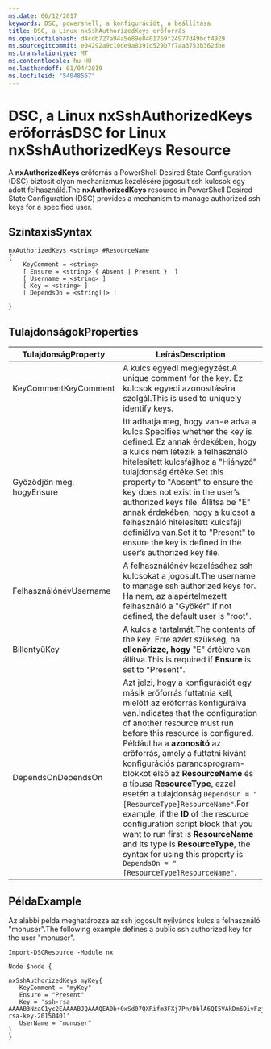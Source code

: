 ```yaml
---
ms.date: 06/12/2017
keywords: DSC, powershell, a konfigurációt, a beállítása
title: DSC, a Linux nxSshAuthorizedKeys erőforrás
ms.openlocfilehash: d4cdb727a94a5e89e8401769f24977d49bcf4929
ms.sourcegitcommit: e04292a9c10de9a8391d529b7f7aa3753b362dbe
ms.translationtype: MT
ms.contentlocale: hu-HU
ms.lasthandoff: 01/04/2019
ms.locfileid: "54048567"
---
```

# <a name="dsc-for-linux-nxsshauthorizedkeys-resource"></a><span data-ttu-id="a685e-103">DSC, a Linux nxSshAuthorizedKeys erőforrás</span><span class="sxs-lookup"><span data-stu-id="a685e-103">DSC for Linux nxSshAuthorizedKeys Resource</span></span>

<span data-ttu-id="a685e-104">A **nxAuthorizedKeys** erőforrás a PowerShell Desired State Configuration (DSC) biztosít olyan mechanizmus kezelésére jogosult ssh kulcsok egy adott felhasználó.</span><span class="sxs-lookup"><span data-stu-id="a685e-104">The **nxAuthorizedKeys** resource in PowerShell Desired State Configuration (DSC) provides a mechanism to manage authorized ssh keys for a specified user.</span></span>

## <a name="syntax"></a><span data-ttu-id="a685e-105">Szintaxis</span><span class="sxs-lookup"><span data-stu-id="a685e-105">Syntax</span></span>

```
nxAuthorizedKeys <string> #ResourceName
{
    KeyComment = <string>
    [ Ensure = <string> { Absent | Present }  ]
    [ Username = <string> ]
    [ Key = <string> ]
    [ DependsOn = <string[]> ]

}
```

## <a name="properties"></a><span data-ttu-id="a685e-106">Tulajdonságok</span><span class="sxs-lookup"><span data-stu-id="a685e-106">Properties</span></span>

|  <span data-ttu-id="a685e-107">Tulajdonság</span><span class="sxs-lookup"><span data-stu-id="a685e-107">Property</span></span> |  <span data-ttu-id="a685e-108">Leírás</span><span class="sxs-lookup"><span data-stu-id="a685e-108">Description</span></span> |
|---|---|
| <span data-ttu-id="a685e-109">KeyComment</span><span class="sxs-lookup"><span data-stu-id="a685e-109">KeyComment</span></span>| <span data-ttu-id="a685e-110">A kulcs egyedi megjegyzést.</span><span class="sxs-lookup"><span data-stu-id="a685e-110">A unique comment for the key.</span></span> <span data-ttu-id="a685e-111">Ez kulcsok egyedi azonosítására szolgál.</span><span class="sxs-lookup"><span data-stu-id="a685e-111">This is used to uniquely identify keys.</span></span>|
| <span data-ttu-id="a685e-112">Győződjön meg, hogy</span><span class="sxs-lookup"><span data-stu-id="a685e-112">Ensure</span></span>| <span data-ttu-id="a685e-113">Itt adhatja meg, hogy van-e adva a kulcs.</span><span class="sxs-lookup"><span data-stu-id="a685e-113">Specifies whether the key is defined.</span></span> <span data-ttu-id="a685e-114">Ez annak érdekében, hogy a kulcs nem létezik a felhasználó hitelesített kulcsfájlhoz a "Hiányzó" tulajdonság értéke.</span><span class="sxs-lookup"><span data-stu-id="a685e-114">Set this property to "Absent" to ensure the key does not exist in the user’s authorized keys file.</span></span> <span data-ttu-id="a685e-115">Állítsa be "E" annak érdekében, hogy a kulcsot a felhasználó hitelesített kulcsfájl definiálva van.</span><span class="sxs-lookup"><span data-stu-id="a685e-115">Set it to "Present" to ensure the key is defined in the user’s authorized key file.</span></span>|
| <span data-ttu-id="a685e-116">Felhasználónév</span><span class="sxs-lookup"><span data-stu-id="a685e-116">Username</span></span>| <span data-ttu-id="a685e-117">A felhasználónév kezeléséhez ssh kulcsokat a jogosult.</span><span class="sxs-lookup"><span data-stu-id="a685e-117">The username to manage ssh authorized keys for.</span></span> <span data-ttu-id="a685e-118">Ha nem, az alapértelmezett felhasználó a "Gyökér".</span><span class="sxs-lookup"><span data-stu-id="a685e-118">If not defined, the default user is "root".</span></span>|
| <span data-ttu-id="a685e-119">Billentyű</span><span class="sxs-lookup"><span data-stu-id="a685e-119">Key</span></span>| <span data-ttu-id="a685e-120">A kulcs a tartalmát.</span><span class="sxs-lookup"><span data-stu-id="a685e-120">The contents of the key.</span></span> <span data-ttu-id="a685e-121">Erre azért szükség, ha **ellenőrizze, hogy** "E" értékre van állítva.</span><span class="sxs-lookup"><span data-stu-id="a685e-121">This is required if **Ensure** is set to "Present".</span></span>|
| <span data-ttu-id="a685e-122">DependsOn</span><span class="sxs-lookup"><span data-stu-id="a685e-122">DependsOn</span></span> | <span data-ttu-id="a685e-123">Azt jelzi, hogy a konfigurációt egy másik erőforrás futtatnia kell, mielőtt az erőforrás konfigurálva van.</span><span class="sxs-lookup"><span data-stu-id="a685e-123">Indicates that the configuration of another resource must run before this resource is configured.</span></span> <span data-ttu-id="a685e-124">Például ha a **azonosító** az erőforrás, amely a futtatni kívánt konfigurációs parancsprogram-blokkot első az **ResourceName** és a típusa **ResourceType**, ezzel esetén a tulajdonság `DependsOn = "[ResourceType]ResourceName"`.</span><span class="sxs-lookup"><span data-stu-id="a685e-124">For example, if the **ID** of the resource configuration script block that you want to run first is **ResourceName** and its type is **ResourceType**, the syntax for using this property is `DependsOn = "[ResourceType]ResourceName"`.</span></span>|

## <a name="example"></a><span data-ttu-id="a685e-125">Példa</span><span class="sxs-lookup"><span data-stu-id="a685e-125">Example</span></span>

<span data-ttu-id="a685e-126">Az alábbi példa meghatározza az ssh jogosult nyilvános kulcs a felhasználó "monuser".</span><span class="sxs-lookup"><span data-stu-id="a685e-126">The following example defines a public ssh authorized key for the user "monuser".</span></span>

```
Import-DSCResource -Module nx

Node $node {

nxSshAuthorizedKeys myKey{
   KeyComment = "myKey"
   Ensure = "Present"
   Key = 'ssh-rsa AAAAB3NzaC1yc2EAAAABJQAAAQEA0b+0xSd07QXRifm3FXj7Pn/DblA6QI5VAkDm6OivFzj3U6qGD1VJ6AAxWPCyMl/qhtpRtxZJDu/TxD8AyZNgc8aN2CljN1hOMbBRvH2q5QPf/nCnnJRaGsrxIqZjyZdYo9ZEEzjZUuMDM5HI1LA9B99k/K6PK2Bc1NLivpu7nbtVG2tLOQs+GefsnHuetsRMwo/+c3LtwYm9M0XfkGjYVCLO4CoFuSQpvX6AB3TedUy6NZ0iuxC0kRGg1rIQTwSRcw+McLhslF0drs33fw6tYdzlLBnnzimShMuiDWiT37WqCRovRGYrGCaEFGTG2e0CN8Co8nryXkyWc6NSDNpMzw== rsa-key-20150401'
   UserName = "monuser"
}
}
```
